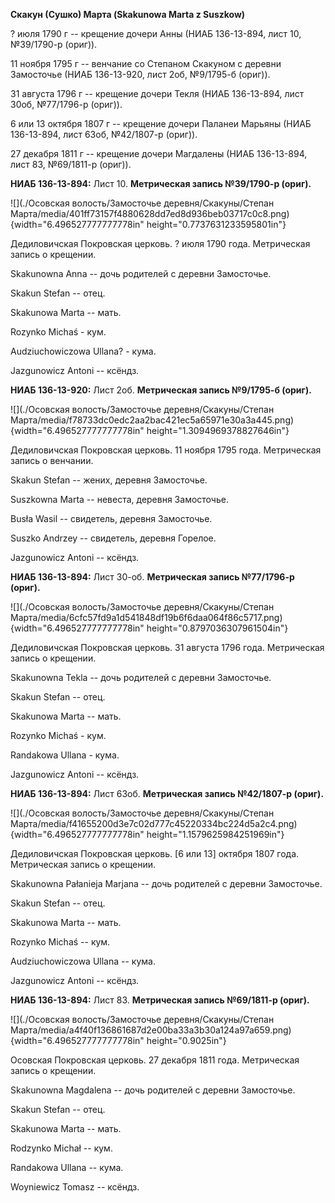 **Скакун (Сушко) Марта (Skakunowa Marta z Suszkow)**

? июля 1790 г -- крещение дочери Анны (НИАБ 136-13-894, лист 10,
№39/1790-р (ориг)).

11 ноября 1795 г -- венчание со Степаном Скакуном с деревни Замосточье
(НИАБ 136-13-920, лист 2об, №9/1795-б (ориг)).

31 августа 1796 г -- крещение дочери Текля (НИАБ 136-13-894, лист 30об,
№77/1796-р (ориг)).

6 или 13 октября 1807 г -- крещение дочери Паланеи Марьяны (НИАБ
136-13-894, лист 63об, №42/1807-р (ориг)).

27 декабря 1811 г -- крещение дочери Магдалены (НИАБ 136-13-894, лист
83, №69/1811-р (ориг)).

**НИАБ 136-13-894:** Лист 10. **Метрическая запись №39/1790-р (ориг).**

![](./Осовская волость/Замосточье деревня/Скакуны/Степан Марта/media/401ff73157f4880628dd7ed8d936beb03717c0c8.png){width="6.496527777777778in"
height="0.7737631233595801in"}

Дедиловичская Покровская церковь. ? июля 1790 года. Метрическая запись о
крещении.

Skakunowna Anna -- дочь родителей с деревни Замосточье.

Skakun Stefan -- отец.

Skakunowa Marta -- мать.

Rozynko Michaś - кум.

Audziuchowiczowa Ullana? - кума.

Jazgunowicz Antoni -- ксёндз.

**НИАБ 136-13-920:** Лист 2об. **Метрическая запись №9/1795-б (ориг).**

![](./Осовская волость/Замосточье деревня/Скакуны/Степан Марта/media/f78733dc0edc2aa2bac421ec5a65971e30a3a445.png){width="6.496527777777778in"
height="1.3094969378827646in"}

Дедиловичская Покровская церковь. 11 ноября 1795 года. Метрическая
запись о венчании.

Skakun Stefan -- жених, деревня Замосточье.

Suszkowna Marta -- невеста, деревня Замосточье.

Busła Wasil -- свидетель, деревня Замосточье.

Suszko Andrzey -- свидетель, деревня Горелое.

Jazgunowicz Antoni -- ксёндз.

**НИАБ 136-13-894:** Лист 30-об. **Метрическая запись №77/1796-р
(ориг).**

![](./Осовская волость/Замосточье деревня/Скакуны/Степан Марта/media/6cfc57fd9a1d541848df19b6f6daa064f86c5717.png){width="6.496527777777778in"
height="0.8797036307961504in"}

Дедиловичская Покровская церковь. 31 августа 1796 года. Метрическая
запись о крещении.

Skakunowna Tekla -- дочь родителей с деревни Замосточье.

Skakun Stefan -- отец.

Skakunowa Marta -- мать.

Rozynko Michaś - кум.

Randakowa Ullana - кума.

Jazgunowicz Antoni -- ксёндз.

**НИАБ 136-13-894:** Лист 63об. **Метрическая запись №42/1807-р
(ориг).**

![](./Осовская волость/Замосточье деревня/Скакуны/Степан Марта/media/f41655200d3e7c02d777c45220334bc224d5a2c4.png){width="6.496527777777778in"
height="1.1579625984251969in"}

Дедиловичская Покровская церковь. \[6 или 13\] октября 1807 года.
Метрическая запись о крещении.

Skakunowna Pałanieja Marjana -- дочь родителей с деревни Замосточье.

Skakun Stefan -- отец.

Skakunowa Marta -- мать.

Rozynko Michaś -- кум.

Audziuchowiczowa Ullana -- кума.

Jazgunowicz Antoni -- ксёндз.

**НИАБ 136-13-894:** Лист 83. **Метрическая запись №69/1811-р (ориг).**

![](./Осовская волость/Замосточье деревня/Скакуны/Степан Марта/media/a4f40f136861687d2e00ba33a3b30a124a97a659.png){width="6.496527777777778in"
height="0.9025in"}

Осовская Покровская церковь. 27 декабря 1811 года. Метрическая запись о
крещении.

Skakunowna Magdalena -- дочь родителей с деревни Замосточье.

Skakun Stefan -- отец.

Skakunowa Marta -- мать.

Rodzynko Michał -- кум.

Randakowa Ullana -- кума.

Woyniewicz Tomasz -- ксёндз.
